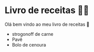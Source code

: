 # Livro de receitas :man_cook:

Olá bem vindo ao meu livro de receitas :wave:
 - strogonoff de carne
 - Pavê
 - Bolo de cenoura
